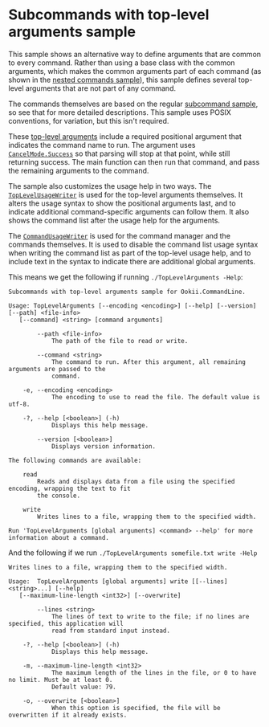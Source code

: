 # Subcommands with top-level arguments sample

This sample shows an alternative way to define arguments that are common to every command. Rather
than using a base class with the common arguments, which makes the common arguments part of each
command (as shown in the [nested commands sample](../NestedCommands)), this sample defines several
top-level arguments that are not part of any command.

The commands themselves are based on the regular [subcommand sample](../Subcommand), so see that for
more detailed descriptions. This sample uses POSIX conventions, for variation, but this isn't
required.

These [top-level arguments](TopLevelArguments.cs) include a required positional argument that
indicates the command name to run. The argument uses [`CancelMode.Success`][] so that parsing will stop
at that point, while still returning success. The main function can then run that command, and pass
the remaining arguments to the command.

The sample also customizes the usage help in two ways. The [`TopLevelUsageWriter`](TopLevelUsageWriter.cs)
is used for the top-level arguments themselves. It alters the usage syntax to show the positional
arguments last, and to indicate additional command-specific arguments can follow them. It also
shows the command list after the usage help for the arguments.

The [`CommandUsageWriter`](CommandUsageWriter.cs) is used for the command manager and the commands
themselves. It is used to disable the command list usage syntax when writing the command list as part
of the top-level usage help, and to include text in the syntax to indicate there are additional
global arguments.

This means we get the following if running `./TopLevelArguments -Help`:

```text
Subcommands with top-level arguments sample for Ookii.CommandLine.

Usage: TopLevelArguments [--encoding <encoding>] [--help] [--version] [--path] <file-info>
   [--command] <string> [command arguments]

        --path <file-info>
            The path of the file to read or write.

        --command <string>
            The command to run. After this argument, all remaining arguments are passed to the
            command.

    -e, --encoding <encoding>
            The encoding to use to read the file. The default value is utf-8.

    -?, --help [<boolean>] (-h)
            Displays this help message.

        --version [<boolean>]
            Displays version information.

The following commands are available:

    read
        Reads and displays data from a file using the specified encoding, wrapping the text to fit
        the console.

    write
        Writes lines to a file, wrapping them to the specified width.

Run 'TopLevelArguments [global arguments] <command> --help' for more information about a command.
```

And the following if we run `./TopLevelArguments somefile.txt write -Help`

```text
Writes lines to a file, wrapping them to the specified width.

Usage:  TopLevelArguments [global arguments] write [[--lines] <string>...] [--help]
   [--maximum-line-length <int32>] [--overwrite]

        --lines <string>
            The lines of text to write to the file; if no lines are specified, this application will
            read from standard input instead.

    -?, --help [<boolean>] (-h)
            Displays this help message.

    -m, --maximum-line-length <int32>
            The maximum length of the lines in the file, or 0 to have no limit. Must be at least 0.
            Default value: 79.

    -o, --overwrite [<boolean>]
            When this option is specified, the file will be overwritten if it already exists.
```

[`CancelMode.Success`]: https://www.ookii.org/docs/commandline-4.2/html/T_Ookii_CommandLine_CancelMode.htm
